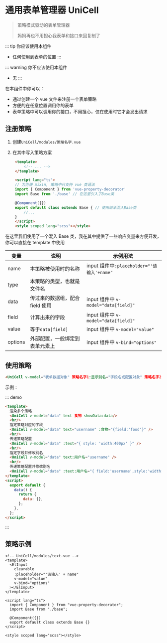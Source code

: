 # 通用表单管理器 UniCell

> 策略模式驱动的表单管理器
>
> 妈妈再也不用担心我表单和接口来回复制了

::: tip 你应该使用本组件
- 任何使用到表单的位置
:::

::: warning 你不应该使用本组件
- 无
:::

在本组件中你可以：
- 通过创建一个 vue 文件来注册一个表单策略
- 方便的在任意位置调用你的表单
- 表单策略中可以调用你的接口，不用担心，仅在使用时它才会发出请求

## 注册策略

1. 创建`UniCell/modules/策略名字.vue`
2. 在其中写入策略方案

   ```html
    <template>
        <!-- ... -->
    </template>

    <script lang="ts">
    // 为方便 mixin, 策略中只支持 vue 类语法
    import { Component } from 'vue-property-decorator'
    import Base from './base' // 在这里引入了Base类

    @Component({})
    export default class extends Base { // 使用继承混入Base类
        //...
    }
    </script>
    <style scoped lang="scss"></style>
   ```

在这里我们使用了一个混入 Base 类，我在其中提供了一些响应变量来方便开发，你可以直接在 template 中使用

|变量|说明|示例用法|
|-----|-----|-----|
| name |本策略被使用时的名称|input 组件中`:placeholder="'请输入'+name"`|
| type |本策略的类型，也就是文件名||
| data |传过来的数据组，配合 field 使用|input 组件中 `v-model="data[field]"`|
| field |计算出来的字段|input 组件中 `v-model="data[field]"`|
| value | 等于`data[field]` |input 组件中 `v-model="value"`|
| options | 外部配置，一般绑定到表单元素上 |input 组件中 `v-bind="options"`|

## 使用策略

```html
<UniCell v-model="表单数据对象" 策略名字1:显示别名="字段名或配置对象" 策略名字2 />
```

示例：

::: demo

```HTML
<template>
  渲染多个策略
  <UniCell v-model="data" text 食物 showData:data/>
  <br/>
  指定策略对应的字段
  <UniCell v-model="data" text="username" :食物="{field:'food'}" />
  <br/>
  传递策略配置
  <UniCell v-model="data" :text="{ style: 'width:400px' }" />
  <br/>
  指定字段并修改别名
  <UniCell v-model="data" text:用户名="username" />
  <br/>
  传递策略配置并修改别名
  <UniCell v-model="data" :text:用户名="{ field:'username',style:'width:400px',size:'mini'}" />
</template>
<script>
  export default {
    data() {
      return {
        data: {},
      };
    },
  };
</script>
```

:::

## 策略示例

```vue
<!-- UniCell/modules/text.vue -->
<template>
  <ElInput
    clearable
    :placeholder="'请输入' + name"
    v-model="value"
    v-bind="options"
  ></ElInput>
</template>

<script lang="ts">
  import { Component } from "vue-property-decorator";
  import Base from "./base";

  @Component({})
  export default class extends Base {}
</script>

<style scoped lang="scss"></style>
```
